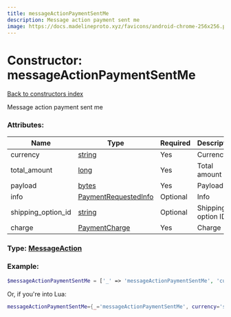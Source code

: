 ```yaml
---
title: messageActionPaymentSentMe
description: Message action payment sent me
image: https://docs.madelineproto.xyz/favicons/android-chrome-256x256.png
---
```

# Constructor: messageActionPaymentSentMe  
[Back to constructors index](index.md)



Message action payment sent me

### Attributes:

| Name     |    Type       | Required | Description |
|----------|---------------|----------|-------------|
|currency|[string](../types/string.md) | Yes|Currency|
|total\_amount|[long](../types/long.md) | Yes|Total amount|
|payload|[bytes](../types/bytes.md) | Yes|Payload|
|info|[PaymentRequestedInfo](../types/PaymentRequestedInfo.md) | Optional|Info|
|shipping\_option\_id|[string](../types/string.md) | Optional|Shipping option ID|
|charge|[PaymentCharge](../types/PaymentCharge.md) | Yes|Charge|



### Type: [MessageAction](../types/MessageAction.md)


### Example:

```php
$messageActionPaymentSentMe = ['_' => 'messageActionPaymentSentMe', 'currency' => 'string', 'total_amount' => long, 'payload' => 'bytes', 'info' => PaymentRequestedInfo, 'shipping_option_id' => 'string', 'charge' => PaymentCharge];
```  


Or, if you're into Lua:

```lua
messageActionPaymentSentMe={_='messageActionPaymentSentMe', currency='string', total_amount=long, payload='bytes', info=PaymentRequestedInfo, shipping_option_id='string', charge=PaymentCharge}

```


